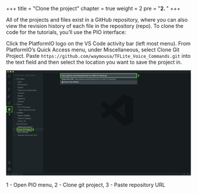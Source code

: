 +++
title = "Clone the project"
chapter = true
weight = 2
pre = "<b>2. </b>"
+++

All of the projects and files exist in a GitHub repository, where you can also view the revision history of each file in the repository (repo). To clone the code for the tutorials, you’ll use the PIO interface:

Click the PlatformIO logo on the VS Code activity bar (left most menu).
From PlatformIO’s Quick Access menu, under Miscellaneous, select Clone Git Project.
Paste `https://github.com/waymousa/TFLite_Voice_Commands.git` into the text field and then select the location you want to save the project in. 

![AWS logo](/static/pio-clone_git_project.en.png)

1 - Open PIO menu, 2 - Clone git project, 3 - Paste repository URL 
